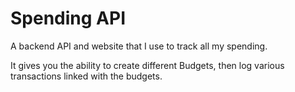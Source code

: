 
<h1><b>Spending API</b></h1>

<p>A backend API and website that I use to track all my spending.</p>

<p>It gives you the ability to create different Budgets, then log
various transactions linked with the budgets.</p>